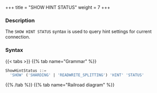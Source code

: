 +++
title = "SHOW HINT STATUS"
weight = 7
+++

### Description

The `SHOW HINT STATUS` syntax is used to query hint settings for current connection.

### Syntax

{{< tabs >}}
{{% tab name="Grammar" %}}
```sql
ShowHintStatus ::=
  'SHOW' ('SHARDING' | 'READWRITE_SPLITTING') 'HINT' 'STATUS'
```
{{% /tab %}}
{{% tab name="Railroad diagram" %}}
<iframe frameborder="0" name="diagram" id="diagram" width="100%" height="100%"></iframe>
{{% /tab %}}
{{< /tabs >}}

### Supplement

- When `SHARDING`/`READWRITE_SPLITTING` is not specified, the default is clear all hint settings.

### Example

- Query hint settings of sharding

```sql
SHOW SHARDING HINT STATUS;
```

- Query hint settings of readwrite splitting

```sql
SHOW READWRITE_SPLITTING HINT STATUS;
```

### Reserved word

`SHOW`, `SHARDING`, `READWRITE_SPLITTING`, `HINT`, `STATUS`

### Related links

- [Reserved word](/en/reference/distsql/syntax/reserved-word/)
